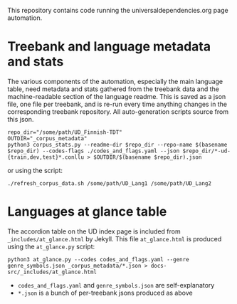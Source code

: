 This repository contains code running the universaldependencies.org page automation.

# Treebank and language metadata and stats

The various components of the automation, especially the main language table, need metadata and stats gathered from the treebank data and the machine-readable section of the language readme. This is saved as a json file, one file per treebank, and is re-run every time anything changes in the corresponding treebank repository. All auto-generation scripts source from this json.

    repo_dir="/some/path/UD_Finnish-TDT"
    OUTDIR="_corpus_metadata"
    python3 corpus_stats.py --readme-dir $repo_dir --repo-name $(basename $repo_dir) --codes-flags ./codes_and_flags.yaml --json $repo_dir/*-ud-{train,dev,test}*.conllu > $OUTDIR/$(basename $repo_dir).json

or using the script:

    ./refresh_corpus_data.sh /some/path/UD_Lang1 /some/path/UD_Lang2

# Languages at glance table

The accordion table on the UD index page is included from `_includes/at_glance.html` by Jekyll. This file `at_glance.html` is produced using the `at_glance.py` script:

    python3 at_glance.py --codes codes_and_flags.yaml --genre genre_symbols.json _corpus_metadata/*.json > docs-src/_includes/at_glance.html

* `codes_and_flags.yaml` and `genre_symbols.json` are self-explanatory
* `*.json` is a bunch of per-treebank jsons produced as above



